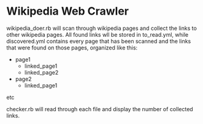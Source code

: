 # Wikipedia Web Crawler
wikipedia_doer.rb will scan through wikipedia pages and collect the links to other wikipedia pages. All found links wll be stored in to_read.yml, while discovered.yml contains every page that has been scanned and the links that were found on those pages, organized like this:

 - page1
	 - linked_page1
	 - linked_page2
 - page2
	 - linked_page1

etc


checker.rb will read through each file and display the number of collected links.